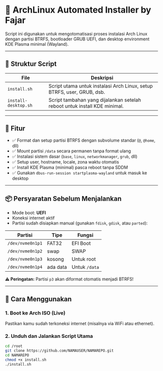 # 🐧 ArchLinux Automated Installer by Fajar

Script ini digunakan untuk mengotomatisasi proses instalasi Arch Linux dengan partisi BTRFS, bootloader GRUB UEFI, dan desktop environment KDE Plasma minimal (Wayland).

---

## 📁 Struktur Script

| File                 | Deskripsi                                                                 |
|----------------------|---------------------------------------------------------------------------|
| `install.sh`         | Script utama untuk instalasi Arch Linux, setup BTRFS, user, GRUB, dsb.    |
| `install-desktop.sh` | Script tambahan yang dijalankan setelah reboot untuk install KDE minimal. |

---

## 🧰 Fitur

- ✅ Format dan setup partisi BTRFS dengan subvolume standar (`@`, `@home`, dll)
- ✅ Mount partisi `/data` secara permanen tanpa format ulang
- ✅ Instalasi sistem dasar (`base`, `linux`, `networkmanager`, `grub`, dll)
- ✅ Setup user, hostname, locale, zona waktu otomatis
- ✅ Install KDE Plasma (minimal) pasca reboot tanpa SDDM
- ✅ Gunakan `dbus-run-session startplasma-wayland` untuk masuk ke desktop

---

## 📦 Persyaratan Sebelum Menjalankan

- Mode boot: **UEFI**
- Koneksi internet aktif
- Partisi sudah disiapkan manual (gunakan `fdisk`, `gdisk`, atau `parted`):

| Partisi         | Tipe     | Fungsi        |
|------------------|----------|---------------|
| `/dev/nvme0n1p1` | FAT32    | EFI Boot      |
| `/dev/nvme0n1p2` | swap     | SWAP          |
| `/dev/nvme0n1p3` | kosong   | Untuk root    |
| `/dev/nvme0n1p4` | ada data | Untuk `/data` |

**⚠️ Peringatan:** Partisi `p3` akan diformat otomatis menjadi BTRFS!

---

## 🚀 Cara Menggunakan

### 1. Boot ke Arch ISO (Live)
Pastikan kamu sudah terkoneksi internet (misalnya via WiFi atau ethernet).

### 2. Unduh dan Jalankan Script Utama

```bash
cd /root
git clone https://github.com/NAMAUSER/NAMAREPO.git
cd NAMAREPO
chmod +x install.sh
./install.sh
